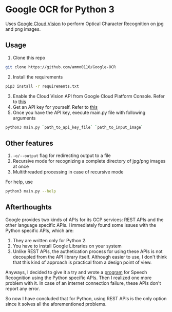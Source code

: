 # Google OCR for Python 3

Uses [Google Cloud Vision](https://cloud.google.com/vision/) to perform Optical Character Recognition on jpg and png images.

## Usage
1. Clone this repo
```sh
git clone https://github.com/ammo0110/Google-OCR
```
2. Install the requirements
```sh
pip3 install -r requirements.txt
```
3. Enable the Cloud Vision API from Google Cloud Platform Console. Refer to [this](https://cloud.google.com/vision/docs/before-you-begin)
4. Get an API key for yourself. Refer to [this](https://cloud.google.com/docs/authentication/api-keys)
5. Once you have the API key, execute main.py file with following arguments
```sh
python3 main.py `path_to_api_key_file` `path_to_input_image`
```

## Other features
1. `-o/--output` flag for redirecting output to a file
2. Recursive mode for recognizing a complete directory of jpg/png images at once
3. Multithreaded processing in case of recursive mode

For help, use
```sh
python3 main.py --help
```

## Afterthoughts
Google provides two kinds of APIs for its GCP services: REST APIs and the other language specific APIs. I immediately found some issues with the Python specific APIs, which are:

1. They are written only for Python 2.
2. You have to install Google Libraries on your system
3. Unlike REST APIs, the authetication process for using these APIs is not decoupled from the API library itself. Although easier to use, I don't think that this kind of approach is practical
from a design point of view.

Anyways, I decided to give it a try and wrote a [program](https://github.com/ammo0110/Google-Speech-Example) for Speech Recognition using the Python specific APIs. Then I realized one more problem with it. 
In case of an internet connection failure, these APIs don't report any error.

So now I have concluded that for Python, using REST APIs is the only option since it solves all the aforementioned problems.
